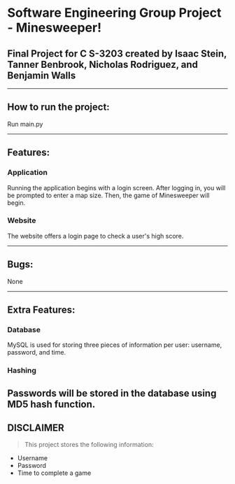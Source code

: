 # Software Engineering Group Project - Minesweeper!
## Final Project for C S-3203 created by Isaac Stein, Tanner Benbrook, Nicholas Rodriguez, and Benjamin Walls
---
## How to run the project:
Run main.py

---
## Features:
### Application

Running the application begins with a login screen. After logging in, you will be prompted to enter a map size. Then, the game of Minesweeper will begin. 

### Website

The website offers a login page to check a user's high score.

---
## Bugs:

None

---
## Extra Features:
### Database 
MySQL is used for storing three pieces of information per user: username, password, and time.
### Hashing 
Passwords will be stored in the database using MD5 hash function.
---
## **DISCLAIMER**
> This project stores the following information:
- Username
- Password
- Time to complete a game
